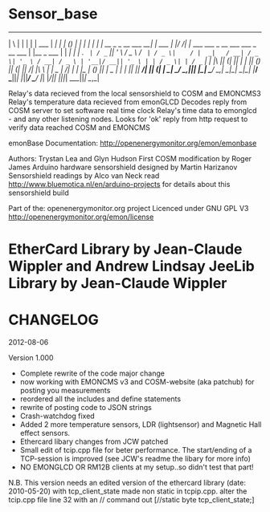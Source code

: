 Sensor_base
===========

 _   _                           _       ______ ______                                            _      _        _      _ 
| \ | |                         | |      | ___ \|  ___|                                          | |    (_)      | |    | |
|  \| |  __ _  _ __    ___    __| |  ___ | |_/ /| |_     ___   ___  _ __   ___   ___   _ __  ___ | |__   _   ___ | |  __| |
| . ` | / _` || '_ \  / _ \  / _` | / _ \|    / |  _|   / __| / _ \| '_ \ / __| / _ \ | '__|/ __|| '_ \ | | / _ \| | / _` |
| |\  || (_| || | | || (_) || (_| ||  __/| |\ \ | |     \__ \|  __/| | | |\__ \| (_) || |   \__ \| | | || ||  __/| || (_| |
\_| \_/ \__,_||_| |_| \___/  \__,_| \___|\_| \_|\_|     |___/ \___||_| |_||___/ \___/ |_|   |___/|_| |_||_| \___||_| \__,_|

Relay's data recieved from the local sensorshield to COSM and EMONCMS3
Relay's temperature data recieved from emonGLCD 
Decodes reply from COSM server to set software real time clock
Relay's time data to emonglcd - and any other listening nodes.
Looks for 'ok' reply from http request to verify data reached COSM and EMONCMS

emonBase Documentation: http://openenergymonitor.org/emon/emonbase

Authors: Trystan Lea and Glyn Hudson
First COSM modification by Roger James
Arduino hardware sensorshield designed by Martin Harizanov
Sensorshield readings by Alco van Neck read http://www.bluemotica.nl/en/arduino-projects for details about this sensorshield build

Part of the: openenergymonitor.org project
Licenced under GNU GPL V3
http://openenergymonitor.org/emon/license

EtherCard Library by Jean-Claude Wippler and Andrew Lindsay
JeeLib Library by Jean-Claude Wippler
=====================================================================================================================================================================
CHANGELOG
=====================================================================================================================================================================

2012-08-06

Version 1.000
- Complete rewrite of the code major change
- now working with EMONCMS v3 and COSM-website (aka patchub) for posting you measurements
- reordered all the includes and define statements
- rewrite of posting code to JSON strings
- Crash-watchdog fixed
- Added 2 more temperature sensors, LDR (lightsensor) and Magnetic Hall effect sensors.
- Ethercard libary changes from JCW patched
- Small edit of tcip.cpp file for beter performance. The start/ending of a TCP-session is improved (see JCW's readme the libary for more info)
- NO EMONGLCD OR RM12B clients at my setup..so didn't test that part!

N.B. This version needs an edited version of the ethercard library (date: 2010-05-20) with tcp_client_state made non static in tcpip.cpp.
alter the tcip.cpp file line 32 with an // command out [//static byte tcp_client_state;]


